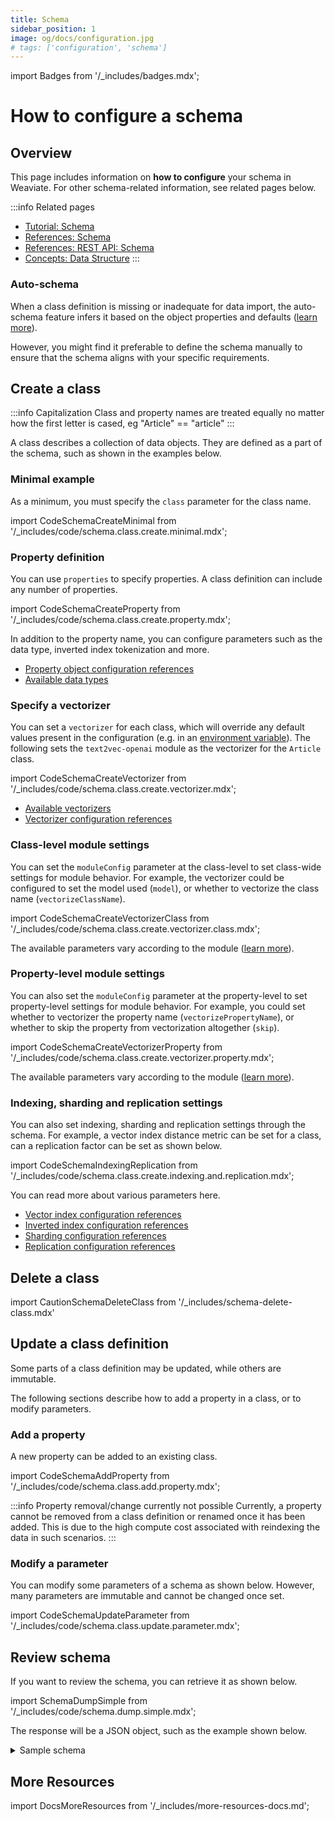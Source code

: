 ```yaml
---
title: Schema
sidebar_position: 1
image: og/docs/configuration.jpg
# tags: ['configuration', 'schema']
---
```

import Badges from '/_includes/badges.mdx';

<Badges/>

# How to configure a schema

## Overview

This page includes information on **how to configure** your schema in Weaviate. For other schema-related information, see related pages below.

:::info Related pages
- [Tutorial: Schema](../tutorials/schema.md)
- [References: Schema](../config-refs/schema.mdx)
- [References: REST API: Schema](../api/rest/schema.md)
- [Concepts: Data Structure](../concepts/data.md)
:::

### Auto-schema

When a class definition is missing or inadequate for data import, the auto-schema feature infers it based on the object properties and defaults ([learn more](../config-refs/schema.mdx#auto-schema)).

However, you might find it preferable to define the schema manually to ensure that the schema aligns with your specific requirements.

## Create a class

:::info Capitalization
Class and property names are treated equally no matter how the first letter is cased, eg "Article" == "article"
:::

A class describes a collection of data objects. They are defined as a part of the schema, such as shown in the examples below.

### Minimal example

As a minimum, you must specify the `class` parameter for the class name.

import CodeSchemaCreateMinimal from '/_includes/code/schema.class.create.minimal.mdx';

<CodeSchemaCreateMinimal />

### Property definition

You can use `properties` to specify properties. A class definition can include any number of properties.

import CodeSchemaCreateProperty from '/_includes/code/schema.class.create.property.mdx';

<CodeSchemaCreateProperty />

In addition to the property name, you can configure parameters such as the data type, inverted index tokenization and more.

- [Property object configuration references](../config-refs/schema.mdx#property-object)
- [Available data types](../config-refs/datatypes.md)

### Specify a vectorizer

You can set a `vectorizer` for each class, which will override any default values present in the configuration (e.g. in an [environment variable](../config-refs/env-vars.md)). The following sets the `text2vec-openai` module as the vectorizer for the `Article` class.

import CodeSchemaCreateVectorizer from '/_includes/code/schema.class.create.vectorizer.mdx';

<CodeSchemaCreateVectorizer />

- [Available vectorizers](../modules/retriever-vectorizer-modules/)
- [Vectorizer configuration references](../config-refs/schema.mdx#vectorizer)

### Class-level module settings

You can set the `moduleConfig` parameter at the class-level to set class-wide settings for module behavior. For example, the vectorizer could be configured to set the model used (`model`), or whether to vectorize the class name (`vectorizeClassName`).

import CodeSchemaCreateVectorizerClass from '/_includes/code/schema.class.create.vectorizer.class.mdx';

<CodeSchemaCreateVectorizerClass />

The available parameters vary according to the module ([learn more](../modules/index.md)).

### Property-level module settings

You can also set the `moduleConfig` parameter at the property-level to set property-level settings for module behavior. For example, you could set whether to vectorizer the property name (`vectorizePropertyName`), or whether to skip the property from vectorization altogether (`skip`).

import CodeSchemaCreateVectorizerProperty from '/_includes/code/schema.class.create.vectorizer.property.mdx';

<CodeSchemaCreateVectorizerProperty />

The available parameters vary according to the module ([learn more](../modules/index.md)).

### Indexing, sharding and replication settings

You can also set indexing, sharding and replication settings through the schema. For example, a vector index distance metric can be set for a class, can a replication factor can be set as shown below.

import CodeSchemaIndexingReplication from '/_includes/code/schema.class.create.indexing.and.replication.mdx';

<CodeSchemaIndexingReplication />

You can read more about various parameters here.

- [Vector index configuration references](../config-refs/schema.mdx#vectorindexconfig)
- [Inverted index configuration references](../config-refs/schema.mdx#invertedindexconfig--stopwords-stopword-lists)
- [Sharding configuration references](../config-refs/schema.mdx#shardingconfig)
- [Replication configuration references](../config-refs/schema.mdx#replicationconfig)

## Delete a class

import CautionSchemaDeleteClass from '/_includes/schema-delete-class.mdx'

<CautionSchemaDeleteClass />

## Update a class definition

Some parts of a class definition may be updated, while others are immutable.

The following sections describe how to add a property in a class, or to modify parameters.

### Add a property

A new property can be added to an existing class.

import CodeSchemaAddProperty from '/_includes/code/schema.class.add.property.mdx';

<CodeSchemaAddProperty />

:::info Property removal/change currently not possible
Currently, a property cannot be removed from a class definition or renamed once it has been added. This is due to the high compute cost associated with reindexing the data in such scenarios.
:::

### Modify a parameter

You can modify some parameters of a schema as shown below. However, many parameters are immutable and cannot be changed once set.

import CodeSchemaUpdateParameter from '/_includes/code/schema.class.update.parameter.mdx';

<CodeSchemaUpdateParameter />

## Review schema

If you want to review the schema, you can retrieve it as shown below.

import SchemaDumpSimple from '/_includes/code/schema.dump.simple.mdx';

<SchemaDumpSimple />

The response will be a JSON object, such as the example shown below.

<details>
  <summary>Sample schema</summary>

```json
{
  "classes": [
    {
      "class": "Article",
      "invertedIndexConfig": {
        "bm25": {
          "b": 0.75,
          "k1": 1.2
        },
        "cleanupIntervalSeconds": 60,
        "stopwords": {
          "additions": null,
          "preset": "en",
          "removals": null
        }
      },
      "moduleConfig": {
        "text2vec-openai": {
          "model": "ada",
          "modelVersion": "002",
          "type": "text",
          "vectorizeClassName": true
        }
      },
      "properties": [
        {
          "dataType": [
            "text"
          ],
          "moduleConfig": {
            "text2vec-openai": {
              "skip": false,
              "vectorizePropertyName": false
            }
          },
          "name": "title",
          "tokenization": "word"
        },
        {
          "dataType": [
            "text"
          ],
          "moduleConfig": {
            "text2vec-openai": {
              "skip": false,
              "vectorizePropertyName": false
            }
          },
          "name": "body",
          "tokenization": "word"
        }
      ],
      "replicationConfig": {
        "factor": 1
      },
      "shardingConfig": {
        "virtualPerPhysical": 128,
        "desiredCount": 1,
        "actualCount": 1,
        "desiredVirtualCount": 128,
        "actualVirtualCount": 128,
        "key": "_id",
        "strategy": "hash",
        "function": "murmur3"
      },
      "vectorIndexConfig": {
        "skip": false,
        "cleanupIntervalSeconds": 300,
        "maxConnections": 64,
        "efConstruction": 128,
        "ef": -1,
        "dynamicEfMin": 100,
        "dynamicEfMax": 500,
        "dynamicEfFactor": 8,
        "vectorCacheMaxObjects": 1000000000000,
        "flatSearchCutoff": 40000,
        "distance": "cosine",
        "pq": {
          "enabled": false,
          "bitCompression": false,
          "segments": 0,
          "centroids": 256,
          "encoder": {
            "type": "kmeans",
            "distribution": "log-normal"
          }
        }
      },
      "vectorIndexType": "hnsw",
      "vectorizer": "text2vec-openai"
    }
  ]
}
```

</details>

## More Resources

import DocsMoreResources from '/_includes/more-resources-docs.md';

<DocsMoreResources />
